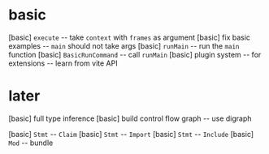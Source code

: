 # basic

[basic] `execute` -- take `context` with `frames` as argument
[basic] fix basic examples -- `main` should not take args
[basic] `runMain` -- run the `main` function
[basic] `BasicRunCommand` -- call `runMain`
[basic] plugin system -- for extensions -- learn from vite API

# later

[basic] full type inference
[basic] build control flow graph -- use digraph

[basic] `Stmt` -- `Claim`
[basic] `Stmt` -- `Import`
[basic] `Stmt` -- `Include`
[basic] `Mod` -- bundle
